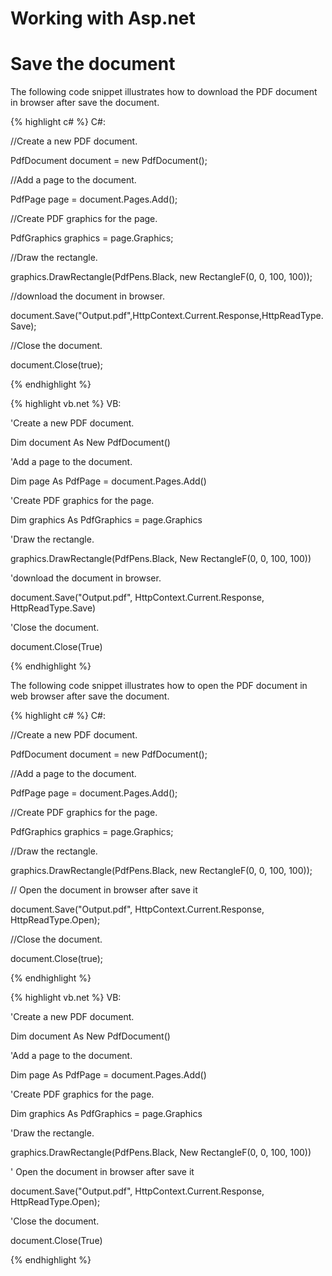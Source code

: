 # Working with Asp.net

# Save the document 

The following code snippet illustrates how to download the PDF document in browser after save the document.

{% highlight c# %}
C#:

//Create a new PDF document.

PdfDocument document = new PdfDocument();

//Add a page to the document.

PdfPage page = document.Pages.Add();

//Create PDF graphics for the page.

PdfGraphics graphics = page.Graphics;

//Draw the rectangle.

graphics.DrawRectangle(PdfPens.Black, new RectangleF(0, 0, 100, 100));

//download the document in browser.

document.Save("Output.pdf",HttpContext.Current.Response,HttpReadType.Save);

//Close the document.

document.Close(true);



{% endhighlight %}

{% highlight vb.net %}
VB:

'Create a new PDF document.

Dim document As New PdfDocument()

'Add a page to the document.

Dim page As PdfPage = document.Pages.Add()

'Create PDF graphics for the page.

Dim graphics As PdfGraphics = page.Graphics

'Draw the rectangle.

graphics.DrawRectangle(PdfPens.Black, New RectangleF(0, 0, 100, 100))

'download the document in browser.

document.Save("Output.pdf", HttpContext.Current.Response, HttpReadType.Save)

'Close the document.

document.Close(True)



{% endhighlight %}

The following code snippet illustrates how to open the PDF document in web browser after save the document.

{% highlight c# %}
C#:

//Create a new PDF document.

PdfDocument document = new PdfDocument();

//Add a page to the document.

PdfPage page = document.Pages.Add();

//Create PDF graphics for the page.

PdfGraphics graphics = page.Graphics;

//Draw the rectangle.

graphics.DrawRectangle(PdfPens.Black, new RectangleF(0, 0, 100, 100));

// Open the document in browser after save it

document.Save("Output.pdf", HttpContext.Current.Response, HttpReadType.Open);

//Close the document.

document.Close(true);



{% endhighlight %}

{% highlight vb.net %}
VB:

'Create a new PDF document.

Dim document As New PdfDocument()

'Add a page to the document.

Dim page As PdfPage = document.Pages.Add()

'Create PDF graphics for the page.

Dim graphics As PdfGraphics = page.Graphics

'Draw the rectangle.

graphics.DrawRectangle(PdfPens.Black, New RectangleF(0, 0, 100, 100))

' Open the document in browser after save it

document.Save("Output.pdf", HttpContext.Current.Response, HttpReadType.Open);

'Close the document.

document.Close(True)



{% endhighlight %}

